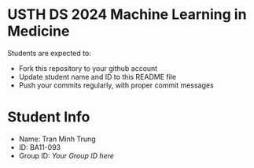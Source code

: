 USTH DS 2024 Machine Learning in Medicine
=====================================================

Students are expected to:

* Fork this repository to your github account
* Update student name and ID to this README file
* Push your commits regularly, with proper commit messages

Student Info
=======================

* Name: Tran Minh Trung
* ID: BA11-093
* Group ID: *Your Group ID here*

